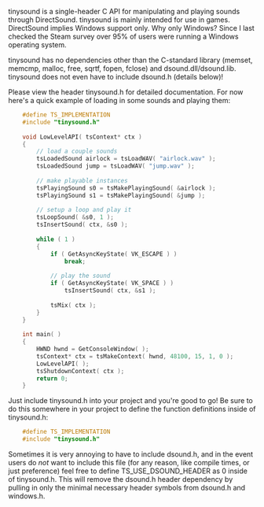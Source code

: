 tinysound is a single-header C API for manipulating and playing sounds through DirectSound. tinysound is mainly intended for use in games. DirectSound implies Windows support only. Why only Windows? Since I last checked the Steam survey over 95% of users were running a Windows operating system.

tinysound has no dependencies other than the C-standard library (memset, memcmp, malloc, free, sqrtf, fopen, fclose) and dsound.dll/dsound.lib. tinysound does not even have to include dsound.h (details below)!

Please view the header tinysound.h for detailed documentation. For now here's a quick example of loading in some sounds and playing them:

```c++
    #define TS_IMPLEMENTATION
    #include "tinysound.h"
    
    void LowLevelAPI( tsContext* ctx )
    {
        // load a couple sounds
        tsLoadedSound airlock = tsLoadWAV( "airlock.wav" );
        tsLoadedSound jump = tsLoadWAV( "jump.wav" );
    
        // make playable instances
        tsPlayingSound s0 = tsMakePlayingSound( &airlock );
        tsPlayingSound s1 = tsMakePlayingSound( &jump );
    
        // setup a loop and play it
        tsLoopSound( &s0, 1 );
        tsInsertSound( ctx, &s0 );
    
        while ( 1 )
        {
            if ( GetAsyncKeyState( VK_ESCAPE ) )
                break;
    
            // play the sound
            if ( GetAsyncKeyState( VK_SPACE ) )
                tsInsertSound( ctx, &s1 );
    
            tsMix( ctx );
        }
    }
    
    int main( )
    {
        HWND hwnd = GetConsoleWindow( );
        tsContext* ctx = tsMakeContext( hwnd, 48100, 15, 1, 0 );
        LowLevelAPI( );
        tsShutdownContext( ctx );
        return 0;
    }
```

Just include tinysound.h into your project and you're good to go! Be sure to do this somewhere in your project to define the function definitions inside of tinysound.h:

```c++
    #define TS_IMPLEMENTATION
    #include "tinysound.h"
```

Sometimes it is very annoying to have to include dsound.h, and in the event users do *not* want to include this file (for any reason, like compile times, or just preference) feel free to define TS_USE_DSOUND_HEADER as 0 inside of tinysound.h. This will remove the dsound.h header dependency by pulling in only the minimal necessary header symbols from dsound.h and windows.h.
